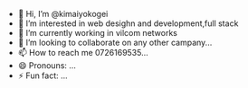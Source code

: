 - 👋 Hi, I’m @kimaiyokogei
- 👀 I’m interested in web desighn and development,full stack
- 🌱 I’m currently working in vilcom networks 
- 💞️ I’m looking to collaborate on any other campany...
- 📫 How to reach me  0726169535...
- 😄 Pronouns: ...
- ⚡ Fun fact: ...

<!---
kimaiyokogei/kimaiyokogei is a ✨ special ✨ repository because its `README.md` (this file) appears on your GitHub profile.
You can click the Preview link to take a look at your changes.
--->
